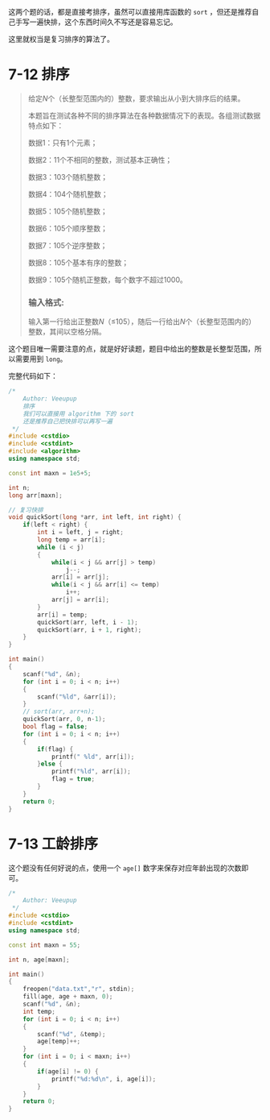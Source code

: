 这两个题的话，都是直接考排序，虽然可以直接用库函数的 `sort` ，但还是推荐自己手写一遍快排，这个东西时间久不写还是容易忘记。

这里就权当是复习排序的算法了。

# 7-12 排序

> 给定*N*个（长整型范围内的）整数，要求输出从小到大排序后的结果。
>
> 本题旨在测试各种不同的排序算法在各种数据情况下的表现。各组测试数据特点如下：
>
> 数据1：只有1个元素；
>
> 数据2：11个不相同的整数，测试基本正确性；
>
> 数据3：103个随机整数；
>
> 数据4：104个随机整数；
>
> 数据5：105个随机整数；
>
> 数据6：105个顺序整数；
>
> 数据7：105个逆序整数；
>
> 数据8：105个基本有序的整数；
>
> 数据9：105个随机正整数，每个数字不超过1000。
>
> ### 输入格式:
>
> 输入第一行给出正整数*N*（≤105），随后一行给出*N*个（长整型范围内的）整数，其间以空格分隔。

这个题目唯一需要注意的点，就是好好读题，题目中给出的整数是长整型范围，所以需要用到 `long`。

完整代码如下：

```cpp
/*
    Author: Veeupup
    排序
    我们可以直接用 algorithm 下的 sort
    还是推荐自己把快排可以再写一遍
 */
#include <cstdio>
#include <cstdint>
#include <algorithm>
using namespace std;

const int maxn = 1e5+5;

int n;
long arr[maxn];

// 复习快排
void quickSort(long *arr, int left, int right) {
    if(left < right) {
        int i = left, j = right;
        long temp = arr[i];
        while (i < j)
        {
            while(i < j && arr[j] > temp)
                j--;
            arr[i] = arr[j];
            while(i < j && arr[i] <= temp)
                i++;
            arr[j] = arr[i];
        }
        arr[i] = temp;
        quickSort(arr, left, i - 1);
        quickSort(arr, i + 1, right);
    }
}

int main()
{
    scanf("%d", &n);
    for (int i = 0; i < n; i++)
    {
        scanf("%ld", &arr[i]);
    }
    // sort(arr, arr+n);
    quickSort(arr, 0, n-1);
    bool flag = false;
    for (int i = 0; i < n; i++)
    {
        if(flag) {
            printf(" %ld", arr[i]);
        }else {
            printf("%ld", arr[i]);
            flag = true;
        }
    }
    return 0;
}
```

# 7-13 工龄排序

这个题没有任何好说的点，使用一个 `age[]` 数字来保存对应年龄出现的次数即可。

```cpp
/*
    Author: Veeupup
 */
#include <cstdio>
#include <cstdint>
using namespace std;

const int maxn = 55;

int n, age[maxn];

int main()
{
    freopen("data.txt","r", stdin);
    fill(age, age + maxn, 0);
    scanf("%d", &n);
    int temp;
    for (int i = 0; i < n; i++)
    {
        scanf("%d", &temp);
        age[temp]++;
    }
    for (int i = 0; i < maxn; i++)
    {
        if(age[i] != 0) {
            printf("%d:%d\n", i, age[i]);
        }
    }
    return 0;
}
```

